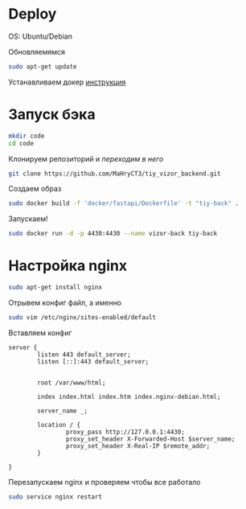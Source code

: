 # Deploy

OS: Ubuntu/Debian

Обновляемямся
```bash
sudo apt-get update
```

Устанавливаем докер [инструкция](https://docs.docker.com/engine/install/ubuntu/)

# Запуск бэка

```bash
mkdir code
cd code
```

Клонируем репозиторий и *переходим в него*
```bash
git clone https://github.com/MaHryCT3/tiy_vizor_backend.git
```

Создаем образ
```bash
sudo docker build -f 'docker/fastapi/Dockerfile' -t "tiy-back" .
```

Запускаем!
```bash
sudo docker run -d -p 4430:4430 --name vizor-back tiy-back
```


# Настройка nginx

```bash
sudo apt-get install nginx
```

Отрывем конфиг файл, а именно
```bash
sudo vim /etc/nginx/sites-enabled/default
```

Вставляем конфиг
```nginx
server {
        listen 443 default_server;
        listen [::]:443 default_server;


        root /var/www/html;

        index index.html index.htm index.nginx-debian.html;

        server_name _;

        location / {
                proxy_pass http://127.0.0.1:4430;
                proxy_set_header X-Forwarded-Host $server_name;
                proxy_set_header X-Real-IP $remote_addr;
        }

}
```

Перезапускаем nginx и проверяем чтобы все работало 

```bash
sudo service nginx restart
```
